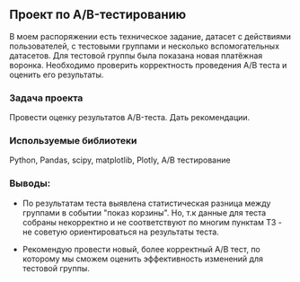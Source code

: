 ## Проект по А/B-тестированию

В моем распоряжении есть техническое задание, датасет с действиями пользователей, с тестовыми группами и несколько вспомогательных датасетов. Для тестовой группы была показана новая платёжная воронка. Необходимо проверить корректность проведения А/В теста и оценить его результаты.

### Задача проекта

Провести оценку результатов A/B-теста. Дать рекомендации.

### Используемые библиотеки 

Python, Pandas, scipy, matplotlib, Plotly, А/В тестирование

### Выводы:

- По результатам теста выявлена статистическая разница между группами в событии "показ корзины". Но, т.к данные для теста собраны некорректно и не соответствуют по многим пунктам ТЗ - не советую ориентироваться на результаты теста.

- Рекомендую провести новый, более корректный А/В тест, по которому мы сможем оценить эффективность изменений для тестовой группы.
